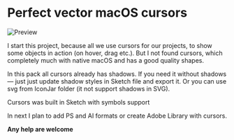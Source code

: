 # Perfect vector macOS cursors

![Preview](https://raw.githubusercontent.com/e1ectron/macOS-vector-cursors/master/preview.jpg)

I start this project, because all we use cursors for our projects, to show some objects in action (on hover, drag etc.). But I not found cursors, which completely much with native macOS and has a good quality shapes.

In this pack all cursors already has shadows. If you need it without shadows — just just update shadow styles in Sketch file and export it. Or you can use svg from IconJar folder (it not support shadows in SVG).

Cursors was built in Sketch with symbols support

In next I plan to add PS and AI formats or create Adobe Library with cursors.

**Any help are welcome**
